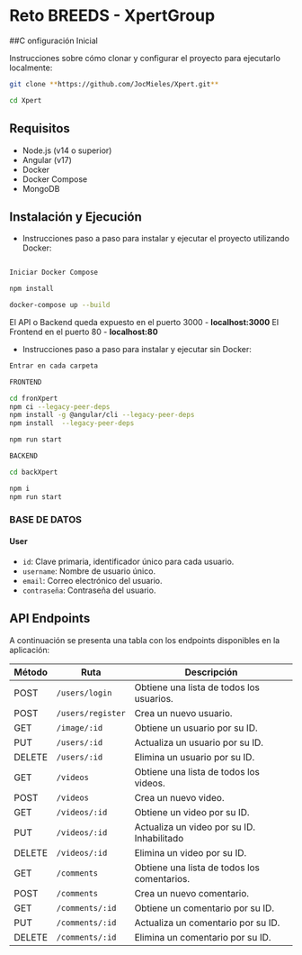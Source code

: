 # Reto BREEDS - XpertGroup

##C onfiguración Inicial

Instrucciones sobre cómo clonar y configurar el proyecto para ejecutarlo localmente:
```bash
git clone **https://github.com/JocMieles/Xpert.git**

cd Xpert
```

## Requisitos

- Node.js (v14 o superior)
- Angular (v17)
- Docker
- Docker Compose
- MongoDB

## Instalación y Ejecución

- Instrucciones paso a paso para instalar y ejecutar el proyecto utilizando Docker:

```bash

Iniciar Docker Compose

npm install

docker-compose up --build

```
El API o Backend queda expuesto en el puerto 3000 - **localhost:3000**
El Frontend en el puerto 80 - **localhost:80**

- Instrucciones paso a paso para instalar y ejecutar sin Docker:

```bash
Entrar en cada carpeta 

FRONTEND

cd fronXpert
npm ci --legacy-peer-deps
npm install -g @angular/cli --legacy-peer-deps
npm install  --legacy-peer-deps

npm run start

BACKEND

cd backXpert

npm i
npm run start

```

### BASE DE DATOS

#### User
- `id`: Clave primaria, identificador único para cada usuario.
- `username`: Nombre de usuario único.
- `email`: Correo electrónico del usuario.
- `contraseña`: Contraseña del usuario.

## API Endpoints

A continuación se presenta una tabla con los endpoints disponibles en la aplicación:

| Método | Ruta                    | Descripción                              |
|--------|-------------------------|------------------------------------------|
| POST    | `/users/login`                | Obtiene una lista de todos los usuarios. |
| POST   | `/users/register`                | Crea un nuevo usuario.                   |
| GET    | `/image/:id`            | Obtiene un usuario por su ID.            |
| PUT    | `/users/:id`            | Actualiza un usuario por su ID.          |
| DELETE | `/users/:id`            | Elimina un usuario por su ID.            |
| GET    | `/videos`               | Obtiene una lista de todos los videos.   |
| POST   | `/videos`               | Crea un nuevo video.                     |
| GET    | `/videos/:id`           | Obtiene un video por su ID.              |
| PUT    | `/videos/:id`           | Actualiza un video por su ID. Inhabilitado          |
| DELETE | `/videos/:id`           | Elimina un video por su ID.              |
| GET    | `/comments`             | Obtiene una lista de todos los comentarios. |
| POST   | `/comments`             | Crea un nuevo comentario.               |
| GET    | `/comments/:id`         | Obtiene un comentario por su ID.        |
| PUT    | `/comments/:id`         | Actualiza un comentario por su ID.      |
| DELETE | `/comments/:id`         | Elimina un comentario por su ID.        |